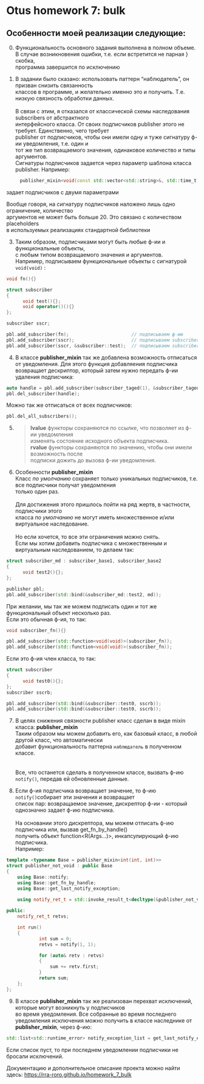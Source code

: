 # Otus homework 7: bulk

## Особенности моей реализации следующие:

0) Функциональность основного задания выполнена в полном объеме.<br>
   В случае возникновения ошибки, т.е. если встретится не парная } скобка,<br>
   программа завершится по исключению

1)	В задании было сказано: использовать паттерн “наблюдатель”, он призван снизить связанность <br>
классов в программе, и желательно именно это и получить. Т.е. низкую связность обработки данных.<br><br>
В связи с этим, я отказался от классической схемы наследования subscribers от абстрактного <br>
интерфейсного класса. От своих подписчиков publisher этого не требует. Единственно, чего требует <br>
publisher от подписчиков, чтобы они имели одну и туже сигнатуру ф-ии уведомления, т.е. один и <br>
тот же тип возвращаемого значения, одинаковое количество и типы аргументов.  
Сигнатуры подписчиков задается через параметр шаблона класса publisher. Например:
```cpp
     publisher_mixin<void(const std::vector<std::string>&, std::time_t)>
```
задает подписчиков с двумя параметрами

Вообще говоря, на сигнатуру подписчиков наложено лишь одно ограничение, количество <br>
аргументов не может быть больше 20. Это связано с количеством placeholders <br>
в используемых реализациях стандартной библиотеки

3)	Таким образом, подписчиками могут быть любые ф-ии и функциональные объекты, <br>
с любым типом возвращаемого значения и аргументов.<br>
Например, подписываем функциональные объекты с сигнатурой `void(void)` :
```cpp
void fn(){}

struct subscriber
{
      void test(){};
      void operator()(){}
};

subscriber sscr;

pbl.add_subscriber(fn);                       // подписываем ф-ию
pbl.add_subscriber(sscr);                     // подписываем subscriber::operator()
pbl.add_subscriber(sscr, &subscriber::test);  // подписываем subscriber::test()

```

4) В классе **publisher_mixin** так же добавлена возможность отписаться от уведомления.
Для этого функция добавляения подписчика возвращает дескриптор, который затем нужно передать ф-ии удаления подписчика:
```cpp
auto handle = pbl.add_subscriber(subscriber_taged(1), &subscriber_taged::test1);
pbl.del_subscriber(handle);
```
Можно так же отписаться от всех подписчиков:
```cpp
pbl.del_all_subscribers();
```

5)	> **lvalue** функторы сохраняются по ссылке, что позволяет из ф-ии уведомления <br>
    изменять состояние исходного объекта подписчика.<br>
    > **rvalue** функторы сохраняются по значению, чтобы они имели возможность после <br>
    подписки дожить до вызова ф-ии уведомления.

6)  Особенности **publisher_mixin**<br>
    Класс *по умолчанию* сохраняет только уникальных подписчиков, т.е. все подписчики получат уведомления<br>
    только один раз.<br><br>
    Для достижения этого пришлось пойти на ряд жертв, в частности, подписчики этого <br>
    класса *по умолчанию* не могут иметь множественное и/или виртуальное наследование.<br><br>
    Но если хочется, то все эти ограничения можно снять.<br>
    Если мы хотим добавить подписчика с множественным и виртуальным наследованием, то делаем так:
```cpp
struct subscriber_md : subscriber_base1, subscriber_base2
{
      void test2(){};
};

publisher pbl;
pbl.add_subscriber(std::bind(&subscriber_md::test2, md));
```
   
   При желании, мы так же можем подписать один и тот же функциональный объект несколько раз.<br>
   Если это обычная ф-ия, то так:    
```cpp
void subscriber_fn(){}

pbl.add_subscriber(std::function<void(void)>(subscriber_fn));
pbl.add_subscriber(std::function<void(void)>(subscriber_fn));
```
   Если это ф-ия член класса, то так:<br>
```cpp
struct subscriber
{
      void test0(){};
};
subscriber sscrb;

pbl.add_subscriber(std::bind(&subscriber::test0, sscrb)); 
pbl.add_subscriber(std::bind(&subscriber::test0, sscrb)); 
```

7)	В целях снижения связности publisher класс сделан в виде mixin класса:  **publisher_mixin**<br>
    Таким образом мы можем добавить его, как базовый класс, в любой другой класс, что автоматически <br>
    добавит функциональность паттерна `наблюдатель` в полученном классе. <br><br>    
    Все, что останется сделать в полученном классе, вызвать ф-ию `notify()`, передав ей обновленные данные.

8) Если ф-ия подписчика возвращает значение, то ф-ию `notify()`собирает эти значения и возвращает <br>
   список пар: возвращаемое значение, дискрептор ф-ии - который однозначно задает ф-ию подписчика.<br><br>
   На основании этого дискрептора, мы можем отписать ф-ию подписчика или, вызвав  get_fn_by_handle()<br>
   получить объект function<R(Args...)>, инкапсулирующий ф-ию подписчика.<br>
   Например:
```cpp
template <typename Base = publisher_mixin<int(int, int)>>
struct publisher_not_void : public Base
{
    using Base::notify;
    using Base::get_fn_by_handle;
    using Base::get_last_notify_exception;
       
    using notify_ret_t = std::invoke_result_t<decltype(&publisher_not_void::notify), Base, int, int>;

public:
    notify_ret_t retvs;

    int run()
    {
            int sum = 0;
            retvs = notify(1, 1);

            for (auto& retv : retvs)
            {
                sum += retv.first;                        
            }
            return sum;
    };
};
```

9) В классе **publisher_mixin** так же реализован перехват исключений, которые могут возникнуть у подписчиков<br>
во время уведомления. Все собранные во время последнего уведомления исключения можно получить в классе наследнике от 
**publisher_mixin**, через ф-ию:
```cpp
std::list<std::runtime_error> notify_exception_list = get_last_notify_exception();
```
Если список пуст, то при последнем уведомлении подписчики не бросали исключений.


Документацию и дополнительное описание проекта можно найти здесь:
https://rra-roro.github.io/homework_7_bulk
